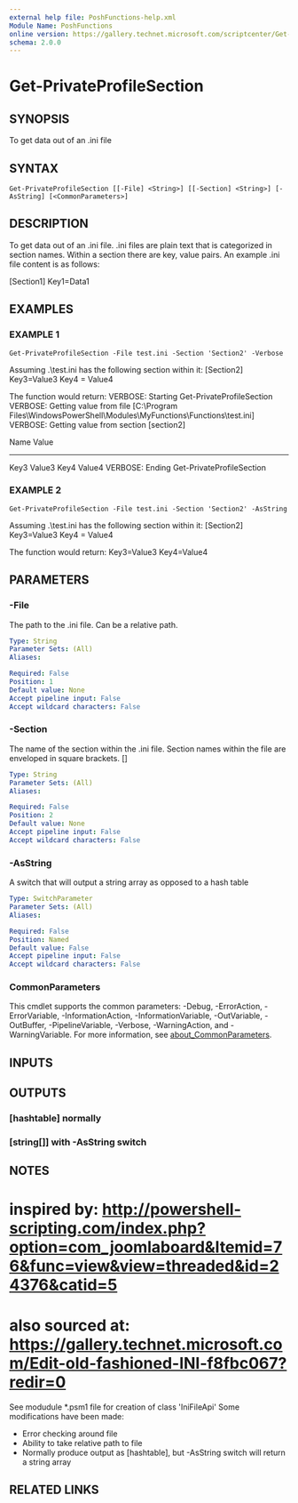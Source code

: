 ```yaml
---
external help file: PoshFunctions-help.xml
Module Name: PoshFunctions
online version: https://gallery.technet.microsoft.com/scriptcenter/Get-MachineType-VM-or-ff43f3a9
schema: 2.0.0
---
```


# Get-PrivateProfileSection

## SYNOPSIS
To get data out of an .ini file

## SYNTAX

```
Get-PrivateProfileSection [[-File] <String>] [[-Section] <String>] [-AsString] [<CommonParameters>]
```

## DESCRIPTION
To get data out of an .ini file.
.ini files are plain text that is categorized
in section names.
Within a section there are key, value pairs.
An example .ini
file content is as follows:

\[Section1\]
Key1=Data1

## EXAMPLES

### EXAMPLE 1
```
Get-PrivateProfileSection -File test.ini -Section 'Section2' -Verbose
```

Assuming .\test.ini has the following section within it:
\[Section2\]
Key3=Value3
Key4 = Value4

The function would return:
VERBOSE: Starting Get-PrivateProfileSection
VERBOSE: Getting value from file \[C:\Program Files\WindowsPowerShell\Modules\MyFunctions\Functions\test.ini\]
VERBOSE: Getting value from section \[section2\]

Name                           Value
----                           -----
Key3                           Value3
Key4                           Value4
VERBOSE: Ending Get-PrivateProfileSection

### EXAMPLE 2
```
Get-PrivateProfileSection -File test.ini -Section 'Section2' -AsString
```

Assuming .\test.ini has the following section within it:
\[Section2\]
Key3=Value3
Key4 = Value4

The function would return:
Key3=Value3
Key4=Value4

## PARAMETERS

### -File
The path to the .ini file.
Can be a relative path.

```yaml
Type: String
Parameter Sets: (All)
Aliases:

Required: False
Position: 1
Default value: None
Accept pipeline input: False
Accept wildcard characters: False
```

### -Section
The name of the section within the .ini file.
Section names within the file
are enveloped in square brackets.
\[\]

```yaml
Type: String
Parameter Sets: (All)
Aliases:

Required: False
Position: 2
Default value: None
Accept pipeline input: False
Accept wildcard characters: False
```

### -AsString
A switch that will output a string array as opposed to a hash table

```yaml
Type: SwitchParameter
Parameter Sets: (All)
Aliases:

Required: False
Position: Named
Default value: False
Accept pipeline input: False
Accept wildcard characters: False
```

### CommonParameters
This cmdlet supports the common parameters: -Debug, -ErrorAction, -ErrorVariable, -InformationAction, -InformationVariable, -OutVariable, -OutBuffer, -PipelineVariable, -Verbose, -WarningAction, and -WarningVariable. For more information, see [about_CommonParameters](http://go.microsoft.com/fwlink/?LinkID=113216).

## INPUTS

## OUTPUTS

### [hashtable] normally
### [string[]] with -AsString switch
## NOTES
# inspired by: http://powershell-scripting.com/index.php?option=com_joomlaboard&Itemid=76&func=view&view=threaded&id=24376&catid=5
# also sourced at: https://gallery.technet.microsoft.com/Edit-old-fashioned-INI-f8fbc067?redir=0

See modudule *.psm1 file for creation of class 'IniFileApi'
Some modifications have been made:
* Error checking around file
* Ability to take relative path to file
* Normally produce output as \[hashtable\], but -AsString switch will return a string array

## RELATED LINKS
